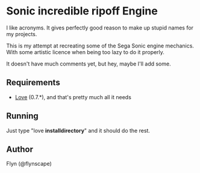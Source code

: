 # Sonic incredible ripoff Engine

I like acronyms. It gives perfectly good reason to make up stupid names for my projects.

This is my attempt at recreating some of the Sega Sonic engine mechanics. With some artistic licence when
being too lazy to do it properly.

It doesn't have much comments yet, but hey, maybe I'll add some.

## Requirements

* [Love](http://love2d.org/) (0.7.*), and that's pretty much all it needs

## Running

Just type "love __installdirectory__" and it should do the rest.

## Author
Flyn (@flynscape)

